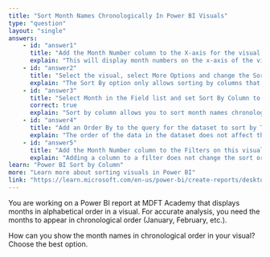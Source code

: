 ```yaml
---
title: "Sort Month Names Chronologically In Power BI Visuals"
type: "question"
layout: "single"
answers:
    - id: "answer1"
      title: "Add the Month Number column to the X-axis for the visual above the Month column."
      explain: "This will display month numbers on the x-axis of the visual, not month names."
    - id: "answer2"
      title: "Select the visual, select More Options and change the Sort by option."
      explain: "The Sort By option only allows sorting by columns that are used in the visual."
    - id: "answer3"
      title: "Select Month in the Field list and set Sort By Column to Month Number."
      correct: true
      explain: "Sort by column allows you to sort month names chronologically using the Month Number column."
    - id: "answer4"
      title: "Add an Order By to the query for the dataset to sort by TimeStamp."
      explain: "The order of the data in the dataset does not affect the x-axis order in the visual."
    - id: "answer5"
      title: "Add the Month Number column to the Filters on this visual."
      explain: "Adding a column to a filter does not change the sort order of the x-axis of the visual."
learn: "Power BI Sort by Column"
more: "Learn more about sorting visuals in Power BI"
link: "https://learn.microsoft.com/en-us/power-bi/create-reports/desktop-sort-by-column"
---
```

You are working on a Power BI report at MDFT Academy that displays months in alphabetical order in a visual. For accurate analysis, you need the months to appear in chronological order (January, February, etc.).

How can you show the month names in chronological order in your visual? Choose the best option.
